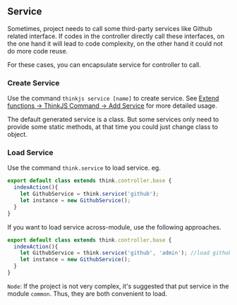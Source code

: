 ## Service

Sometimes, project needs to call some third-party services like Github related interface. If codes in the controller directly call these interfaces, on the one hand it will lead to code complexity, on the other hand it could not do more code reuse.

For these cases, you can encapsulate service for controller to call.

### Create Service

Use the command `thinkjs service [name]` to create service. See [Extend functions -> ThinkJS Command -> Add Service](./thinkjs_command.html#add-service) for more detailed usage.

The default generated service is a class. But some services only need to provide some static methods, at that time you could just change class to object.

### Load Service

Use the command `think.service` to load service. eg.

```js
export default class extends think.controller.base {
  indexAction(){
    let GithubService = think.service('github');
    let instance = new GithubService();
  }
}
```

If you want to load service across-module, use the following approaches.

```js
export default class extends think.controller.base {
  indexAction(){
    let GithubService = think.service('github', 'admin'); //load github service in admin
    let instance = new GithubService();
  }
}
```

`Node`: If the project is not very complex, it's suggested that put service in the module `common`. Thus, they are both convenient to load.
